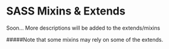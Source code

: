 SASS Mixins & Extends
===================
Soon...
More descriptions will be added to the extends/mixins

#####Note that some mixins may rely on some of the extends.